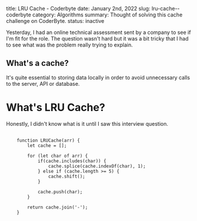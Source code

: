 title: LRU Cache - Coderbyte
date: January 2nd, 2022
slug: lru-cache--coderbyte
category: Algorithms
summary: Thought of solving this cache challenge on CoderByte.
status: inactive

Yesterday, I had an online technical assessment sent by a company to see if I'm fit for the role. The question wasn't hard
but it was a bit tricky that I had to see what was the problem really trying to explain.

## What's a cache?
It's quite essential to storing data locally in order to avoid unnecessary calls to the server, API or database.

# What's LRU Cache?
Honestly, I didn't know what is it until I saw this interview question.

<pre>
	<code class="javascript">
	function LRUCache(arr) {
		let cache = [];

		for (let char of arr) {
			if(cache.includes(char)) {
				cache.splice(cache.indexOf(char), 1);
			} else if (cache.length >= 5) {
				cache.shift();
			}

			cache.push(char);
		}

		return cache.join('-');
	}
	</code>
</pre>
